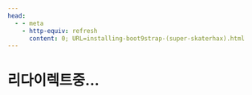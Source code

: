 ```yaml
---
head:
  - - meta
    - http-equiv: refresh
      content: 0; URL=installing-boot9strap-(super-skaterhax).html
---
```


# 리다이렉트중...
